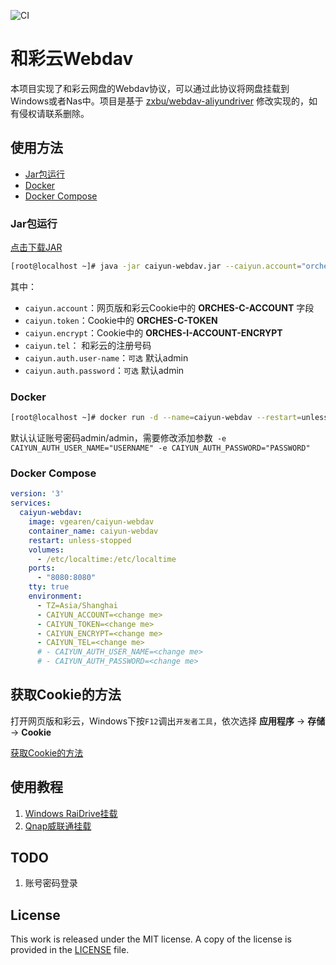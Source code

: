 ![CI](https://github.com/vgearen/webdav-caiyun/actions/workflows/CI.yml/badge.svg)

# 和彩云Webdav

本项目实现了和彩云网盘的Webdav协议，可以通过此协议将网盘挂载到Windows或者Nas中。项目是基于 [zxbu/webdav-aliyundriver](https://github.com/zxbu/webdav-aliyundriver) 修改实现的，如有侵权请联系删除。



## 使用方法

- [Jar包运行](#jar包运行)
- [Docker](#Docker)
- [Docker Compose](#Docker-Compose)



### Jar包运行
[点击下载JAR](https://github.com/VGEAREN/webdav-caiyun/releases/latest)
```bash
[root@localhost ~]# java -jar caiyun-webdav.jar --caiyun.account="orches-c-account" --caiyun.token="orches-c-token" --caiyun.encrypt="orches-i-account-encrypt" --caiyun.tel="user telnum"
```

其中：

- `caiyun.account`：网页版和彩云Cookie中的 **ORCHES-C-ACCOUNT** 字段
- `caiyun.token`：Cookie中的 **ORCHES-C-TOKEN** 
- `caiyun.encrypt`：Cookie中的 **ORCHES-I-ACCOUNT-ENCRYPT** 
- `caiyun.tel`： 和彩云的注册号码
- `caiyun.auth.user-name`：`可选` 默认admin
- `caiyun.auth.password`：`可选` 默认admin


### Docker

```bash
[root@localhost ~]# docker run -d --name=caiyun-webdav --restart=unless-stopped -p 8080:8080  -v /etc/localtime:/etc/localtime -e TZ="Asia/Shanghai" -e JAVA_OPTS="-Xmx512m" -e CAIYUN_ACCOUNT="ORCHES-C-ACCOUNT" -e CAIYUN_TOKEN="ORCHES-C-TOKEN" -e CAIYUN_ENCRYPT="ORCHES-I-ACCOUNT-ENCRYPT" -e CAIYUN_TEL="YOUR PHONE" vgearen/caiyun-webdav
```

默认认证账号密码admin/admin，需要修改添加参数` -e CAIYUN_AUTH_USER_NAME="USERNAME" -e CAIYUN_AUTH_PASSWORD="PASSWORD"` 

### Docker Compose

```yaml
version: '3'
services:
  caiyun-webdav:
    image: vgearen/caiyun-webdav
    container_name: caiyun-webdav
    restart: unless-stopped
    volumes:
      - /etc/localtime:/etc/localtime
    ports:
      - "8080:8080"
    tty: true
    environment:
      - TZ=Asia/Shanghai
      - CAIYUN_ACCOUNT=<change me>
      - CAIYUN_TOKEN=<change me>
      - CAIYUN_ENCRYPT=<change me>
      - CAIYUN_TEL=<change me>
      # - CAIYUN_AUTH_USER_NAME=<change me>
      # - CAIYUN_AUTH_PASSWORD=<change me>

```

## 获取Cookie的方法
打开网页版和彩云，Windows下按`F12`调出`开发者工具`，依次选择 **应用程序** -> **存储** -> **Cookie**   

[获取Cookie的方法](https://github.com/VGEAREN/webdav-caiyun/wiki/Cookie%E8%8E%B7%E5%8F%96)

## 使用教程

1. [Windows RaiDrive挂载]()
2. [Qnap威联通挂载](https://github.com/VGEAREN/webdav-caiyun/wiki/Qnap%E5%A8%81%E8%81%94%E9%80%9A%E6%8C%82%E8%BD%BD%E5%92%8C%E5%BD%A9%E4%BA%91)



## TODO

1. 账号密码登录





## License
This work is released under the MIT license. A copy of the license is provided in the [LICENSE](./LICENSE) file.
